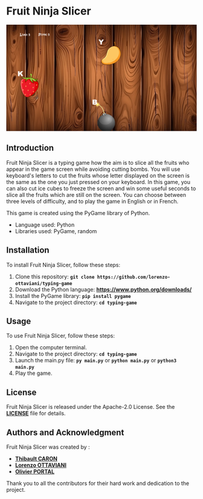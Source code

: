 # **Fruit Ninja Slicer**

<img src="./assets/images/game_view.png" alt="A view of the game.">

## **Introduction**

Fruit Ninja Slicer is a typing game how the aim is to slice all the fruits
who appear in the game screen while avoiding cutting bombs.
You will use keyboard's letters to cut the fruits whose letter displayed 
on the screen is the same as the one you just pressed on your keyboard.
In this game, you can also cut ice cubes to freeze the screen and win some
useful seconds to slice all the fruits which are still on the screen.
You can choose between three levels of difficulty, and to play the game in
English or in French.

This game is created using the PyGame library of Python.

- Language used: Python
- Libraries used: PyGame, random

## **Installation**

To install Fruit Ninja Slicer, follow these steps:

1. Clone this repository: **`git clone https://github.com/lorenzo-ottaviani/typing-game`**
2. Download the Python language: **https://www.python.org/downloads/**
3. Install the PyGame library: **`pip install pygame`**
4. Navigate to the project directory: **`cd typing-game`**


## **Usage**

To use Fruit Ninja Slicer, follow these steps:

1. Open the computer terminal.
2. Navigate to the project directory: **`cd typing-game`**
3. Launch the main.py file: **`py main.py`** or **`python main.py`** or **`python3 main.py`**
4. Play the game.

## **License**

Fruit Ninja Slicer is released under the Apache-2.0 License. 
See the **[LICENSE](http://www.apache.org/licenses/LICENSE-2.0)** file for details.

## **Authors and Acknowledgment**

Fruit Ninja Slicer was created by :

- **[Thibault CARON](https://github.com/thibault-caron)**
- **[Lorenzo OTTAVIANI](https://github.com/lorenzo-ottaviani)**
- **[Olivier PORTAL](https://github.com/olivier-portal)**

Thank you to all the contributors for their hard work and dedication to the project.


